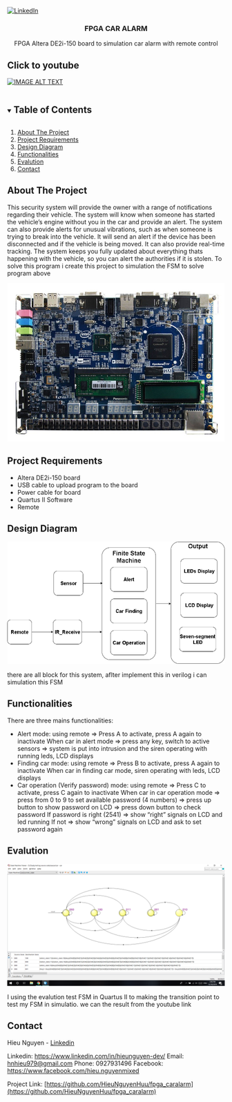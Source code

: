 
[![LinkedIn][linkedin-shield]][linkedin-url]

<p align="center">
  <h3 align="center">FPGA CAR ALARM</h3>
  <p align="center">
    FPGA Altera DE2i-150 board to simulation car alarm with remote control
  </p>
</p>

## Click to youtube

[![IMAGE ALT TEXT](http://img.youtube.com/vi/CYgWz0DFw2g/0.jpg)](http://www.youtube.com/watch?v=CYgWz0DFw2g)

<details open="open">
  <summary><h2 style="display: inline-block">Table of Contents</h2></summary>
  <ol>
    <li><a href="#about-the-project">About The Project</a></li>
    <li><a href="#project-requirements">Project Requirements</a></li>
    <li><a href="#design-diagram">Design Diagram</a></li>
    <li><a href="#functionalities">Functionalities</a></li>
    <li><a href="#evalution">Evalution</a></li>
	<li><a href="#contact">Contact</a></li>
  </ol>
</details>


## About The Project
This security system will provide the owner with a range of notifications regarding their vehicle. The system will know when someone has started the vehicle’s engine without you in the car and provide an alert. The system can also provide alerts for unusual vibrations, such as when someone is trying to break into the vehicle. It will send an alert if the device has been disconnected and if the vehicle is being moved. It can also provide real-time tracking. The system keeps you fully updated about everything thats happening with the vehicle, so you can alert the authorities if it is stolen. To solve this program i create this project to simulation the FSM to solve program above

![pp](/images/de2.jpg)


## Project Requirements

* Altera DE2i-150 board
* USB cable to upload program to the board 
* Power cable for board 
* Quartus II Software 
* Remote 


## Design Diagram

![dd](/images/dd.png)

there are all block for this system,  aflter implement this in verilog i can simulation this FSM

## Functionalities

There are three mains functionalities: 
* Alert mode: 
using remote => Press A to activate, press A again to inactivate 
When car in alert mode => press any key, switch to active sensors => system is put into intrusion and the siren operating with running leds, LCD displays 
* Finding car mode: 
using remote => Press B to activate, press A again to inactivate 
When car in finding car mode, siren operating with leds, LCD displays 
* Car operation (Verify password) mode:
using remote => Press C to activate, press C again to inactivate 
When car in car operation mode => press from 0 to 9 to set available password (4 numbers) => press up button to show password on LCD => press down button to check password 
If password is right (2541) => show “right” signals on LCD and led running 
If not => show “wrong” signals on LCD and ask to set password again

## Evalution

![ev](/images/ev.png)

I using the evalution test FSM in Quartus II to making the transition point to test my FSM in simulatio. we can the result from the youtube link

## Contact

Hieu Nguyen - [Linkedin](https://www.linkedin.com/in/hieunguyen-dev/)

Linkedin: https://www.linkedin.com/in/hieunguyen-dev/
Email: hnhieu979@gmail.com
Phone: 0927931496
Facebook: https://www.facebook.com/hieu.nguyenmixed

Project Link: [https://github.com/HieuNguyenHuu/fpga_caralarm](https://github.com/HieuNguyenHuu/fpga_caralarm)


[linkedin-shield]: https://img.shields.io/badge/-LinkedIn-black.svg?style=for-the-badge&logo=linkedin&colorB=555
[linkedin-url]: https://www.linkedin.com/in/hieunguyen-dev/



